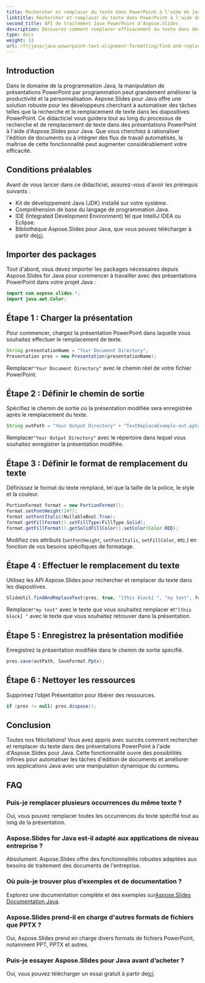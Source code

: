 ```yaml
---
title: Rechercher et remplacer du texte dans PowerPoint à l'aide de Java
linktitle: Rechercher et remplacer du texte dans PowerPoint à l'aide de Java
second_title: API de traitement Java PowerPoint d'Aspose.Slides
description: Découvrez comment remplacer efficacement du texte dans des présentations PowerPoint à l'aide d'Aspose.Slides pour Java. Boostez la productivité de votre application Java avec ce tutoriel.
type: docs
weight: 13
url: /fr/java/java-powerpoint-text-alignment-formatting/find-and-replace-text-powerpoint-java/
---
```

## Introduction
Dans le domaine de la programmation Java, la manipulation de présentations PowerPoint par programmation peut grandement améliorer la productivité et la personnalisation. Aspose.Slides pour Java offre une solution robuste pour les développeurs cherchant à automatiser des tâches telles que la recherche et le remplacement de texte dans les diapositives PowerPoint. Ce didacticiel vous guidera tout au long du processus de recherche et de remplacement de texte dans des présentations PowerPoint à l'aide d'Aspose.Slides pour Java. Que vous cherchiez à rationaliser l'édition de documents ou à intégrer des flux de travail automatisés, la maîtrise de cette fonctionnalité peut augmenter considérablement votre efficacité.
## Conditions préalables
Avant de vous lancer dans ce didacticiel, assurez-vous d'avoir les prérequis suivants :
- Kit de développement Java (JDK) installé sur votre système.
- Compréhension de base du langage de programmation Java.
- IDE (Integrated Development Environment) tel que IntelliJ IDEA ou Eclipse.
-  Bibliothèque Aspose.Slides pour Java, que vous pouvez télécharger à partir de[ici](https://releases.aspose.com/slides/java/).

## Importer des packages
Tout d'abord, vous devez importer les packages nécessaires depuis Aspose.Slides for Java pour commencer à travailler avec des présentations PowerPoint dans votre projet Java :
```java
import com.aspose.slides.*;
import java.awt.Color;
```
## Étape 1 : Charger la présentation
Pour commencer, chargez la présentation PowerPoint dans laquelle vous souhaitez effectuer le remplacement de texte.
```java
String presentationName = "Your Document Directory";
Presentation pres = new Presentation(presentationName);
```
 Remplacer`"Your Document Directory"` avec le chemin réel de votre fichier PowerPoint.
## Étape 2 : Définir le chemin de sortie
Spécifiez le chemin de sortie où la présentation modifiée sera enregistrée après le remplacement du texte.
```java
String outPath = "Your Output Directory" + "TextReplaceExample-out.pptx";
```
 Remplacer`"Your Output Directory"` avec le répertoire dans lequel vous souhaitez enregistrer la présentation modifiée.
## Étape 3 : Définir le format de remplacement du texte
Définissez le format du texte remplacé, tel que la taille de la police, le style et la couleur.
```java
PortionFormat format = new PortionFormat();
format.setFontHeight(24f);
format.setFontItalic(NullableBool.True);
format.getFillFormat().setFillType(FillType.Solid);
format.getFillFormat().getSolidFillColor().setColor(Color.RED);
```
Modifiez ces attributs (`setFontHeight`, `setFontItalic`, `setFillColor`, etc.) en fonction de vos besoins spécifiques de formatage.
## Étape 4 : Effectuer le remplacement du texte
Utilisez les API Aspose.Slides pour rechercher et remplacer du texte dans les diapositives.
```java
SlideUtil.findAndReplaceText(pres, true, "[this block] ", "my text", format);
```
 Remplacer`"my text"` avec le texte que vous souhaitez remplacer et`"[this block] "` avec le texte que vous souhaitez retrouver dans la présentation.
## Étape 5 : Enregistrez la présentation modifiée
Enregistrez la présentation modifiée dans le chemin de sortie spécifié.
```java
pres.save(outPath, SaveFormat.Pptx);
```
## Étape 6 : Nettoyer les ressources
Supprimez l’objet Présentation pour libérer des ressources.
```java
if (pres != null) pres.dispose();
```

## Conclusion
Toutes nos félicitations! Vous avez appris avec succès comment rechercher et remplacer du texte dans des présentations PowerPoint à l'aide d'Aspose.Slides pour Java. Cette fonctionnalité ouvre des possibilités infinies pour automatiser les tâches d'édition de documents et améliorer vos applications Java avec une manipulation dynamique du contenu.
## FAQ
### Puis-je remplacer plusieurs occurrences du même texte ?
Oui, vous pouvez remplacer toutes les occurrences du texte spécifié tout au long de la présentation.
### Aspose.Slides for Java est-il adapté aux applications de niveau entreprise ?
Absolument. Aspose.Slides offre des fonctionnalités robustes adaptées aux besoins de traitement des documents de l'entreprise.
### Où puis-je trouver plus d’exemples et de documentation ?
 Explorez une documentation complète et des exemples sur[Aspose.Slides Documentation Java](https://reference.aspose.com/slides/java/).
### Aspose.Slides prend-il en charge d'autres formats de fichiers que PPTX ?
Oui, Aspose.Slides prend en charge divers formats de fichiers PowerPoint, notamment PPT, PPTX et autres.
### Puis-je essayer Aspose.Slides pour Java avant d’acheter ?
 Oui, vous pouvez télécharger un essai gratuit à partir de[ici](https://releases.aspose.com/).